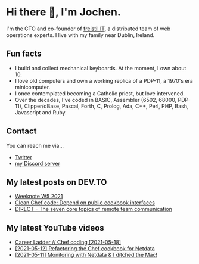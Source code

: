 # Hi there 👋, I'm Jochen.

I'm the CTO and co-founder of [freistil IT](https://www.freistil.it), a distributed team of web operations experts. I live with my family near Dublin, Ireland.

## Fun facts

- I build and collect mechanical keyboards. At the moment, I own about 10.
- I love old computers and own a working replica of a PDP-11, a 1970's era minicomputer.
- I once contemplated becoming a Catholic priest, but love intervened.
- Over the decades, I've coded in BASIC, Assembler (6502, 68000, PDP-11), Clipper/dBase, Pascal, Forth, C, Prolog, Ada, C++, Perl, PHP, Bash, Javascript and Ruby.

## Contact

You can reach me via...

- [Twitter](https://www.twitter.com/geewiz)
- [my Discord server](https://discord.gg/9BXevPr)

## My latest posts on DEV.TO

<!-- DEVTO:START -->
- [Weeknote W5 2021](https://dev.to/geewiz/weeknote-w5-2021-f0o)
- [Clean Chef code: Depend on public cookbook interfaces](https://dev.to/geewiz/clean-chef-code-depend-on-public-cookbook-interfaces-2dkb)
- [DIRECT - The seven core topics of remote team communication](https://dev.to/geewiz/direct-what-do-you-share-with-your-distributed-team-4513)
<!-- DEVTO:END -->

## My latest YouTube videos

<!-- YOUTUBE:START -->
- [Career Ladder // Chef coding [2021-05-18]](https://www.youtube.com/watch?v=qQgyF6Ae4AU)
- [[2021-05-12] Refactoring the Chef cookbook for Netdata](https://www.youtube.com/watch?v=TbN0ebo5XAY)
- [[2021-05-11] Monitoring with Netdata &amp; I ditched the Mac!](https://www.youtube.com/watch?v=nDLxd3knHbg)
<!-- YOUTUBE:END -->
